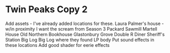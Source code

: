 # Twin Peaks Copy 2
Add assets - I've already added locations for these.
  Laura Palmer's house - w/in proximity I want the scream from Season 3
  Packard Sawmill
  Martell House
  Old Northern
  Bookhouse
  Glastonbury Grove
  Double R Diner
  Sheriff's Station
  Big Log
  Big Log where they found LP body
Put sound effects in these locations
Add good shader for eerie effects
  
  
